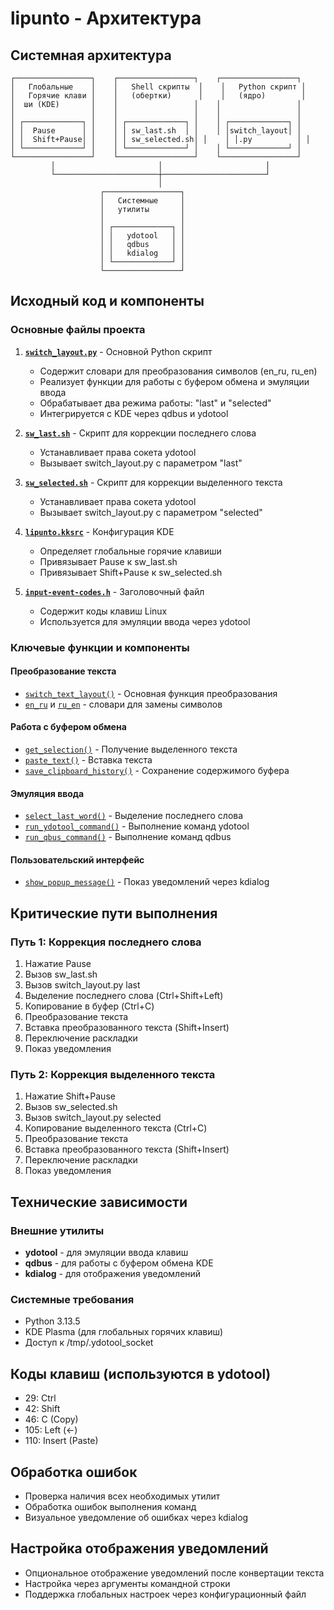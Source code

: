 # lipunto - Архитектура

## Системная архитектура

```
┌─────────────────┐    ┌─────────────────┐    ┌─────────────────┐
│   Глобальные    │    │   Shell скрипты  │    │   Python скрипт │
│   Горячие клави │    │   (обертки)      │    │   (ядро)        │
│  ши (KDE)       │    │                 │    │                 │
│                 │    │                 │    │                 │
│ ┌─────────────┐ │    │ ┌─────────────┐ │    │ ┌─────────────┐ │
│ │  Pause      │ │    │ │ sw_last.sh  │ │    │ │switch_layout│ │
│ │  Shift+Pause│ │    │ │ sw_selected.sh│ │    │ │.py          │ │
│ └─────────────┘ │    │ └─────────────┘ │    │ └─────────────┘ │
└─────────────────┘    └─────────────────┘    └─────────────────┘
         │                       │                       │
         └───────────────────────┼───────────────────────┘
                                 │
                    ┌─────────────────┐
                    │   Системные     │
                    │   утилиты       │
                    │                 │
                    │ ┌─────────────┐ │
                    │ │   ydotool   │ │
                    │ │   qdbus     │ │
                    │ │   kdialog   │ │
                    │ └─────────────┘ │
                    └─────────────────┘
```

## Исходный код и компоненты

### Основные файлы проекта

1. **[`switch_layout.py`](switch_layout.py)** - Основной Python скрипт
   - Содержит словари для преобразования символов (en_ru, ru_en)
   - Реализует функции для работы с буфером обмена и эмуляции ввода
   - Обрабатывает два режима работы: "last" и "selected"
   - Интегрируется с KDE через qdbus и ydotool

2. **[`sw_last.sh`](sw_last.sh)** - Скрипт для коррекции последнего слова
   - Устанавливает права сокета ydotool
   - Вызывает switch_layout.py с параметром "last"

3. **[`sw_selected.sh`](sw_selected.sh)** - Скрипт для коррекции выделенного текста
   - Устанавливает права сокета ydotool
   - Вызывает switch_layout.py с параметром "selected"

4. **[`lipunto.kksrc`](lipunto.kksrc)** - Конфигурация KDE
   - Определяет глобальные горячие клавиши
   - Привязывает Pause к sw_last.sh
   - Привязывает Shift+Pause к sw_selected.sh

5. **[`input-event-codes.h`](input-event-codes.h)** - Заголовочный файл
   - Содержит коды клавиш Linux
   - Используется для эмуляции ввода через ydotool

### Ключевые функции и компоненты

#### Преобразование текста

- [`switch_text_layout()`](switch_layout.py:47) - Основная функция преобразования
- [`en_ru`](keyboard_layouts.py:7) и [`ru_en`](keyboard_layouts.py:77) - словари для замены символов

#### Работа с буфером обмена

- [`get_selection()`](clipboard_utils.py:128) - Получение выделенного текста
- [`paste_text()`](clipboard_utils.py:148) - Вставка текста
- [`save_clipboard_history()`](clipboard_utils.py:98) - Сохранение содержимого буфера

#### Эмуляция ввода

- [`select_last_word()`](switch_layout.py:136) - Выделение последнего слова
- [`run_ydotool_command()`](switch_layout.py:117) - Выполнение команд ydotool
- [`run_qbus_command()`](switch_layout.py:125) - Выполнение команд qdbus

#### Пользовательский интерфейс

- [`show_popup_message()`](switch_layout.py:88) - Показ уведомлений через kdialog

## Критические пути выполнения

### Путь 1: Коррекция последнего слова

1. Нажатие Pause
2. Вызов sw_last.sh
3. Вызов switch_layout.py last
4. Выделение последнего слова (Ctrl+Shift+Left)
5. Копирование в буфер (Ctrl+C)
6. Преобразование текста
7. Вставка преобразованного текста (Shift+Insert)
8. Переключение раскладки
9. Показ уведомления

### Путь 2: Коррекция выделенного текста

1. Нажатие Shift+Pause
2. Вызов sw_selected.sh
3. Вызов switch_layout.py selected
4. Копирование выделенного текста (Ctrl+C)
5. Преобразование текста
6. Вставка преобразованного текста (Shift+Insert)
7. Переключение раскладки
8. Показ уведомления

## Технические зависимости

### Внешние утилиты

- **ydotool** - для эмуляции ввода клавиш
- **qdbus** - для работы с буфером обмена KDE
- **kdialog** - для отображения уведомлений

### Системные требования

- Python 3.13.5
- KDE Plasma (для глобальных горячих клавиш)
- Доступ к /tmp/.ydotool_socket

## Коды клавиш (используются в ydotool)

- 29: Ctrl
- 42: Shift
- 46: C (Copy)
- 105: Left (←)
- 110: Insert (Paste)

## Обработка ошибок

- Проверка наличия всех необходимых утилит
- Обработка ошибок выполнения команд
- Визуальное уведомление об ошибках через kdialog

## Настройка отображения уведомлений

- Опциональное отображение уведомлений после конвертации текста
- Настройка через аргументы командной строки
- Поддержка глобальных настроек через конфигурационный файл
